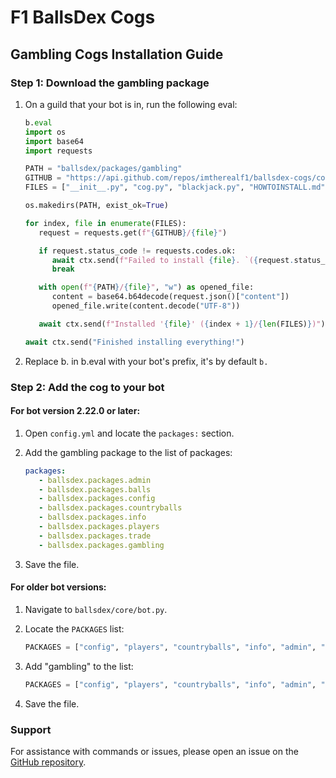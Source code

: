 # F1 BallsDex Cogs

## Gambling Cogs Installation Guide

### Step 1: Download the gambling package

1. On a guild that your bot is in, run the following eval:

   ```py
   b.eval
   import os
   import base64
   import requests

   PATH = "ballsdex/packages/gambling"
   GITHUB = "https://api.github.com/repos/imtherealf1/ballsdex-cogs/contents/gambling"
   FILES = ["__init__.py", "cog.py", "blackjack.py", "HOWTOINSTALL.md"]

   os.makedirs(PATH, exist_ok=True)

   for index, file in enumerate(FILES):
      request = requests.get(f"{GITHUB}/{file}")

      if request.status_code != requests.codes.ok:
         await ctx.send(f"Failed to install {file}. `({request.status_code})`")
         break

      with open(f"{PATH}/{file}", "w") as opened_file:
         content = base64.b64decode(request.json()["content"])
         opened_file.write(content.decode("UTF-8"))

      await ctx.send(f"Installed '{file}' ({index + 1}/{len(FILES)})")

   await ctx.send("Finished installing everything!")
     ```

2. Replace b. in b.eval with your bot's prefix, it's by default `b.`

### Step 2: Add the cog to your bot

#### For bot version 2.22.0 or later:

1. Open `config.yml` and locate the `packages:` section.
2. Add the gambling package to the list of packages:

   ```yaml
   packages:
      - ballsdex.packages.admin
      - ballsdex.packages.balls
      - ballsdex.packages.config
      - ballsdex.packages.countryballs
      - ballsdex.packages.info
      - ballsdex.packages.players
      - ballsdex.packages.trade
      - ballsdex.packages.gambling
   ```

3. Save the file.

#### For older bot versions:

1. Navigate to `ballsdex/core/bot.py`.
2. Locate the `PACKAGES` list:

    ```py
    PACKAGES = ["config", "players", "countryballs", "info", "admin", "trade", "balls"]
    ```

3. Add "gambling" to the list:

    ```py
    PACKAGES = ["config", "players", "countryballs", "info", "admin", "trade", "balls", "gambling"]
    ```

4. Save the file.

### Support

For assistance with commands or issues, please open an issue on the [GitHub repository](https://github.com/imtherealf1/ballsdex-cogs).
